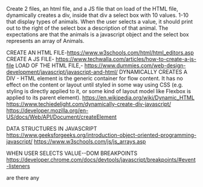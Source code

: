 Create 2 files, an html file, and a JS file that on load of the HTML file, dynamically creates a div, inside that div a select box with 10 values. 1-10 that display types of animals. When the user selects a value, it should print out to the right of the select box a description of that animal. The expectations are that the animals is a javascript object and the select box represents an array of Animals.

CREATE AN HTML FILE-https://www.w3schools.com/html/html_editors.asp
CREATE A JS FILE- https://www.techwalla.com/articles/how-to-create-a-js-file
LOAD OF THE HTML FILE,- https://www.dummies.com/web-design-development/javascript/javascript-and-html/
DYNAMICALLY CREATES A DIV -
HTML element is the generic container for flow content. It has no effect on the content or layout until styled in some way using CSS (e.g. styling is directly applied to it, or some kind of layout model like Flexbox is applied to its parent element).
https://en.wikipedia.org/wiki/Dynamic_HTML https://www.techiedelight.com/dynamically-create-div-javascript/ https://developer.mozilla.org/en-US/docs/Web/API/Document/createElement

DATA STRUCTURES IN JAVASCRIPT https://www.geeksforgeeks.org/introduction-object-oriented-programming-javascript/ https://www.w3schools.com/js/js_arrays.asp

WHEN USER SELECTS VALUE--DOM BREAKPOINTS https://developer.chrome.com/docs/devtools/javascript/breakpoints/#event-listeners

are there any